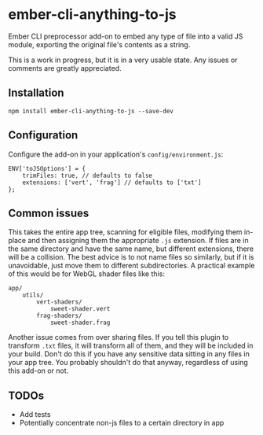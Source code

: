 # ember-cli-anything-to-js
Ember CLI preprocessor add-on to embed any type of file into a valid JS module, exporting the original file's contents as a string.

This is a work in progress, but it is in a very usable state. Any issues or comments are greatly appreciated.

## Installation

`npm install ember-cli-anything-to-js --save-dev`

## Configuration

Configure the add-on in your application's `config/environment.js`:

    ENV['toJSOptions'] = {
        trimFiles: true, // defaults to false
        extensions: ['vert', 'frag'] // defaults to ['txt']
    };

## Common issues

This takes the entire app tree, scanning for eligible files, modifying them in-place and then assigning them the appropriate `.js` extension. If files are in the same directory and have the same name, but different extensions, there will be a collision. The best advice is to not name files so similarly, but if it is unavoidable, just move them to different subdirectories. A practical example of this would be for WebGL shader files like this:

    app/
        utils/
            vert-shaders/
                sweet-shader.vert
            frag-shaders/
                sweet-shader.frag

Another issue comes from over sharing files. If you tell this plugin to transform `.txt` files, it will transform all of them, and they will be included in your build. Don't do this if you have any sensitive data sitting in any files in your app tree. You probably shouldn't do that anyway, regardless of using this add-on or not.

## TODOs

- Add tests
- Potentially concentrate non-js files to a certain directory in app
